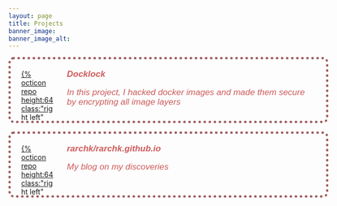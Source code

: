 ```yaml
---
layout: page
title: Projects
banner_image: 
banner_image_alt: 
---
```


<div style="width: 600px; margin: 0 auto; padding: 10px; overflow: hidden; border: 5px rgb(158, 93, 94) dotted; border-radius:10px ">
  
  <div style="float: left; width: 70px; height: 80px; padding: 10px "> 
  <a href="https://github.com/rarchk/docklock">{% octicon repo height:64 class:"right left" aria-label:hi fill:#ac4142 %}</a> </div>
  
  
  <div style="float:left; width: auto; max-width: 470px; padding: 10px; height: 80px;-webkit-box-sizing: inherit; -moz-box-sizing: inherit; box-sizing: inherit;  color: rgb(205, 90, 90); font-size: 17px; font-weight: inherit; font-family: 'Lucida Sans Unicode', 'Lucida Grande', sans-serif; font-style: oblique; text-decoration: inherit; text-align: left;  line-height: 1.1em;   ">
  <strong>Docklock</strong> 
  <p>  
  In this project, I hacked docker images and made them secure by encrypting all image layers</p></div>

  <div clear:both ></div>
</div>
<br>
<div style="width: 600px; margin: 0 auto; padding: 10px; overflow: hidden; border: 5px rgb(158, 93, 94) dotted; border-radius:10px ">
  
  <div style="float: left; width: 70px; height: 80px; padding: 10px "> 
  <a href="https://github.com/rarchk/rarchk.github.io">{% octicon repo height:64 class:"right left" aria-label:hi fill:#ac4142 %}</a> </div>
  
  
  <div style="float:left; width: auto; max-width: 470px; padding: 10px; height: 80px;-webkit-box-sizing: inherit; -moz-box-sizing: inherit; box-sizing: inherit;  color: rgb(205, 90, 90); font-size: 17px; font-weight: inherit; font-family: Lucida Sans Unicode, Lucida Grande, sans-serif; font-style: oblique; text-decoration: inherit; text-align: left;  line-height: 1.1em;   ">
  <strong>rarchk/rarchk.github.io</strong> 
  <p>My blog on my discoveries</p></div>

  <div clear:both ></div>
</div>
